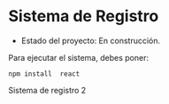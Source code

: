<h1>Sistema de Registro</h1>

- Estado del proyecto: En construcción.

Para ejecutar el sistema, debes poner:

```npm install  react ```

Sistema de registro 2


